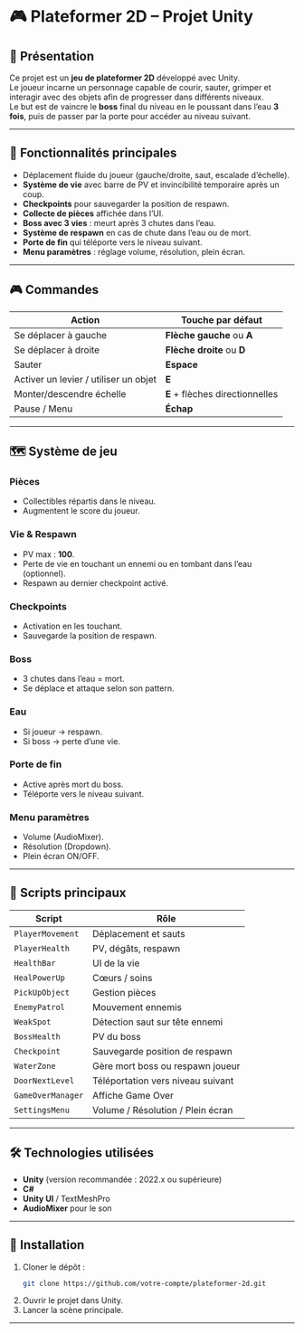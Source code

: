 # 🎮 Plateformer 2D – Projet Unity

## 📌 Présentation
Ce projet est un **jeu de plateformer 2D** développé avec Unity.  
Le joueur incarne un personnage capable de courir, sauter, grimper et interagir avec des objets afin de progresser dans différents niveaux.  
Le but est de vaincre le **boss** final du niveau en le poussant dans l’eau **3 fois**, puis de passer par la porte pour accéder au niveau suivant.

---

## 🚀 Fonctionnalités principales
- Déplacement fluide du joueur (gauche/droite, saut, escalade d’échelle).
- **Système de vie** avec barre de PV et invincibilité temporaire après un coup.
- **Checkpoints** pour sauvegarder la position de respawn.
- **Collecte de pièces** affichée dans l’UI.
- **Boss avec 3 vies** : meurt après 3 chutes dans l’eau.
- **Système de respawn** en cas de chute dans l’eau ou de mort.
- **Porte de fin** qui téléporte vers le niveau suivant.
- **Menu paramètres** : réglage volume, résolution, plein écran.

---

## 🎮 Commandes
| Action               | Touche par défaut |
|----------------------|-------------------|
| Se déplacer à gauche | **Flèche gauche** ou **A** |
| Se déplacer à droite | **Flèche droite** ou **D** |
| Sauter               | **Espace** |
| Activer un levier / utiliser un objet | **E** |
| Monter/descendre échelle | **E** + flèches directionnelles |
| Pause / Menu         | **Échap** |

---

## 🗺 Système de jeu
### Pièces
- Collectibles répartis dans le niveau.
- Augmentent le score du joueur.

### Vie & Respawn
- PV max : **100**.
- Perte de vie en touchant un ennemi ou en tombant dans l’eau (optionnel).
- Respawn au dernier checkpoint activé.

### Checkpoints
- Activation en les touchant.
- Sauvegarde la position de respawn.

### Boss
- 3 chutes dans l’eau = mort.
- Se déplace et attaque selon son pattern.

### Eau
- Si joueur → respawn.
- Si boss → perte d’une vie.

### Porte de fin
- Active après mort du boss.
- Téléporte vers le niveau suivant.

### Menu paramètres
- Volume (AudioMixer).
- Résolution (Dropdown).
- Plein écran ON/OFF.

---

## 📜 Scripts principaux
| Script                  | Rôle |
|-------------------------|------|
| `PlayerMovement`        | Déplacement et sauts |
| `PlayerHealth`          | PV, dégâts, respawn |
| `HealthBar`             | UI de la vie |
| `HealPowerUp`           | Cœurs / soins |
| `PickUpObject`          | Gestion pièces |
| `EnemyPatrol`           | Mouvement ennemis |
| `WeakSpot`              | Détection saut sur tête ennemi |
| `BossHealth`            | PV du boss |
| `Checkpoint`            | Sauvegarde position de respawn |
| `WaterZone`             | Gère mort boss ou respawn joueur |
| `DoorNextLevel`         | Téléportation vers niveau suivant |
| `GameOverManager`       | Affiche Game Over |
| `SettingsMenu`          | Volume / Résolution / Plein écran |

---

## 🛠 Technologies utilisées
- **Unity** (version recommandée : 2022.x ou supérieure)
- **C#**
- **Unity UI** / TextMeshPro
- **AudioMixer** pour le son

---

## 📌 Installation
1. Cloner le dépôt :
   ```bash
   git clone https://github.com/votre-compte/plateformer-2d.git
   ```
2. Ouvrir le projet dans Unity.
3. Lancer la scène principale.

---
